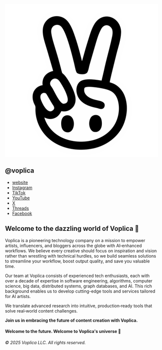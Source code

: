 ![Voplica Profile Image](https://github.com/voplica/links/blob/master/assets/a.svg)

## @voplica

- [website](https://voplica.com)
- [Instagram](https://www.instagram.com/voplica/)
- [TikTok](https://www.tiktok.com/@voplica)
- [YouTube](https://www.youtube.com/@Voplica)
- [X](https://twitter.com/voplica)
- [Threads](https://www.threads.net/@voplica)
- [Facebook](https://www.facebook.com/voplica)

## Welcome to the dazzling world of Voplica 🩷

Voplica is a pioneering technology company on a mission to empower artists, influencers, and bloggers across the globe with AI‑enhanced workflows. We believe every creative should focus on inspiration and vision rather than wrestling with technical hurdles, so we build seamless solutions to streamline your workflow, boost output quality, and save you valuable time.

Our team at Voplica consists of experienced tech enthusiasts, each with over a decade of expertise in software engineering, algorithms, computer science, big data, distributed systems, graph databases, and AI. This rich background enables us to develop cutting-edge tools and services tailored for AI artists.

We translate advanced research into intuitive, production‑ready tools that solve real‑world content challenges.

**Join us in embracing the future of content creation with Voplica.**

#### Welcome to the future. Welcome to Voplica's universe 🌌

###### © 2025 Voplica LLC. All rights reserved.
